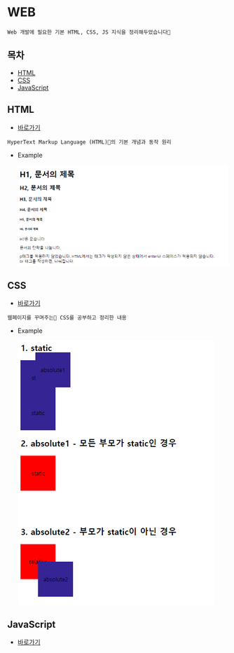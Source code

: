 # WEB

```
Web 개발에 필요한 기본 HTML, CSS, JS 지식을 정리해두었습니다💁
```

## 목차

* [HTML](#html)
* [CSS](#css)
* [JavaScript](#javascript)

## HTML

* [바로가기](./HTML)

```
HyperText Markup Language (HTML)📃의 기본 개념과 동작 원리
```

* Example

  [![HTML example](./images/html_example.PNG)](./HTML)

## CSS

* [바로가기](./CSS)

```
웹페이지를 꾸며주는🎨 CSS를 공부하고 정리한 내용
```

* Example

  [![CSS example](./images/css_example.PNG)](./CSS)

## JavaScript

* [바로가기](./javaScript)